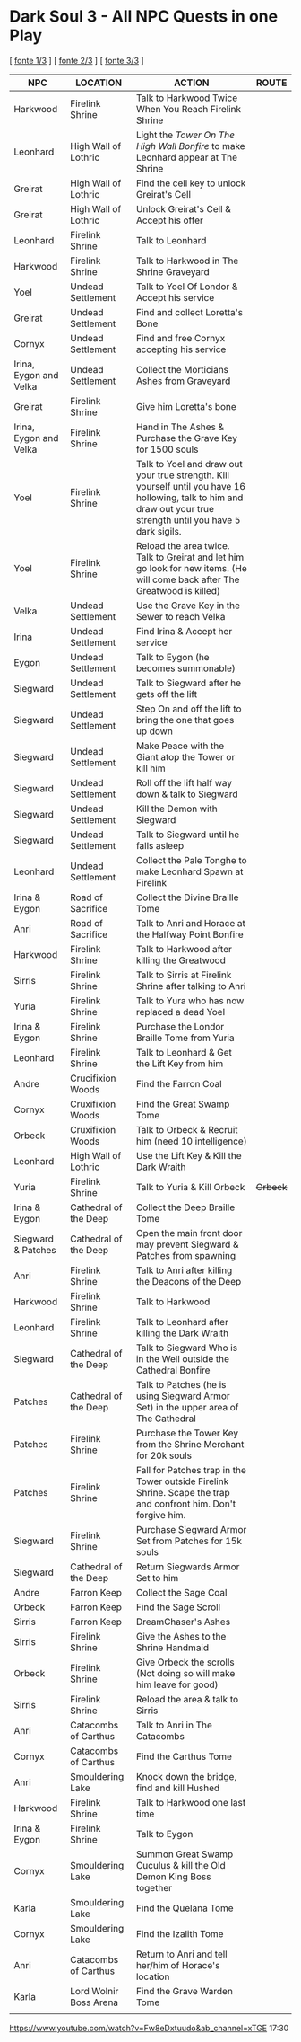 # Dark Soul 3 - All NPC Quests in one Play
[ [fonte 1/3](https://www.youtube.com/watch?v=q6iilFQefYc&ab_channel=xTGE) ] [ [fonte 2/3](https://www.youtube.com/watch?v=Fw8eDxtuudo&ab_channel=xTGE) ] [ [fonte 3/3](https://www.youtube.com/watch?v=yTOnKOhgc54&ab_channel=xTGE) ]

| NPC | LOCATION | ACTION | ROUTE |
| --- | -------- | ------ | --- |
| Harkwood | Firelink Shrine | Talk to Harkwood Twice When You Reach Firelink Shrine |
| Leonhard | High Wall of Lothric | Light the *Tower On The High Wall Bonfire* to make Leonhard appear at The Shrine |
| Greirat | High Wall of Lothric | Find the cell key to unlock Greirat's Cell |
| Greirat | High Wall of Lothric | Unlock Greirat's Cell & Accept his offer |
| Leonhard | Firelink Shrine | Talk to Leonhard |
| Harkwood | Firelink Shrine | Talk to Harkwood in The Shrine Graveyard |
| Yoel | Undead Settlement | Talk to Yoel Of Londor & Accept his service |
| Greirat | Undead Settlement | Find and collect Loretta's Bone |
| Cornyx | Undead Settlement | Find and free Cornyx accepting his service |
| Irina, Eygon and Velka | Undead Settlement | Collect the Morticians Ashes from Graveyard |
| Greirat | Firelink Shrine | Give him Loretta's bone |
| Irina, Eygon and Velka | Firelink Shrine | Hand in The Ashes & Purchase the Grave Key for 1500 souls |
| Yoel | Firelink Shrine | Talk to Yoel and draw out your true strength. Kill yourself until you have 16 hollowing, talk to him and draw out your true strength until you have 5 dark sigils. |
| Yoel | Firelink Shrine | Reload the area twice. Talk to Greirat and let him go look for new items. (He will come back after The Greatwood is killed) |
| Velka | Undead Settlement | Use the Grave Key in the Sewer to reach Velka |
| Irina | Undead Settlement | Find Irina & Accept her service |
| Eygon | Undead Settlement | Talk to Eygon (he becomes summonable) |
| Siegward | Undead Settlement | Talk to Siegward after he gets off the lift |
| Siegward | Undead Settlement | Step On and off the lift to bring the one that goes up down |
| Siegward | Undead Settlement | Make Peace with the Giant atop the Tower or kill him |
| Siegward | Undead Settlement | Roll off the lift half way down & talk to Siegward |
| Siegward | Undead Settlement | Kill the Demon with Siegward |
| Siegward | Undead Settlement | Talk to Siegward until he falls asleep |
| Leonhard | Undead Settlement | Collect the Pale Tonghe to make Leonhard Spawn at Firelink |
| Irina & Eygon | Road of Sacrifice | Collect the Divine Braille Tome |
| Anri | Road of Sacrifice | Talk to Anri and Horace at the Halfway Point Bonfire |
| Harkwood | Firelink Shrine | Talk to Harkwood after killing the Greatwood |
| Sirris | Firelink Shrine | Talk to Sirris at Firelink Shrine after talking to Anri |
| Yuria | Firelink Shrine | Talk to Yura who has now replaced a dead Yoel |
| Irina & Eygon | Firelink Shrine | Purchase the Londor Braille Tome from Yuria |
| Leonhard | Firelink Shrine | Talk to Leonhard & Get the Lift Key from him |
| Andre | Crucifixion Woods | Find the Farron Coal |
| Cornyx | Cruxifixion Woods | Find the Great Swamp Tome |
| Orbeck | Cruxifixion Woods | Talk to Orbeck & Recruit him (need 10 intelligence) |
| Leonhard | High Wall of Lothric | Use the Lift Key & Kill the Dark Wraith |
| Yuria | Firelink Shrine | Talk to Yuria & Kill  Orbeck | ~~Orbeck~~ |
| Irina & Eygon | Cathedral of the Deep | Collect the Deep Braille Tome |
| Siegward & Patches | Cathedral of the Deep| Open the main front door may prevent Siegward & Patches from spawning |
| Anri | Firelink Shrine | Talk to Anri after killing the Deacons of the Deep |
| Harkwood | Firelink Shrine | Talk to Harkwood |
| Leonhard | Firelink Shrine | Talk to Leonhard after killing the Dark Wraith |
| Siegward | Cathedral of the Deep | Talk to Siegward Who is in the Well outside the Cathedral Bonfire |
| Patches | Cathedral of the Deep | Talk to Patches (he is using Siegward Armor Set) in the upper area of The Cathedral |
| Patches | Firelink Shrine | Purchase the Tower Key from the Shrine Merchant for 20k souls |
| Patches | Firelink Shrine | Fall for Patches trap in the Tower outside Firelink Shrine. Scape the trap and confront him. Don't forgive him. |
| Siegward | Firelink Shrine | Purchase Siegward Armor Set from Patches for 15k souls |
| Siegward | Cathedral of the Deep | Return Siegwards Armor Set to him |
| Andre | Farron Keep | Collect the Sage Coal |
| Orbeck | Farron Keep | Find the Sage Scroll |
| Sirris | Farron Keep | DreamChaser's Ashes |
| Sirris | Firelink Shrine | Give the Ashes to the Shrine Handmaid |
| Orbeck | Firelink Shrine | Give Orbeck the scrolls (Not doing so will make him leave for good) |
| Sirris | Firelink Shrine | Reload the area & talk to Sirris |
| Anri | Catacombs of Carthus | Talk to Anri in The Catacombs |
| Cornyx | Catacombs of Carthus | Find the Carthus Tome |
| Anri | Smouldering Lake | Knock down the bridge, find and kill Hushed |
| Harkwood | Firelink Shrine | Talk to Harkwood one last time |
| Irina & Eygon | Firelink Shrine | Talk to Eygon |
| Cornyx | Smouldering Lake | Summon Great Swamp Cuculus & kill the Old Demon King Boss together |
| Karla | Smouldering Lake | Find the Quelana Tome |
| Cornyx | Smouldering Lake | Find the Izalith Tome |
| Anri | Catacombs of Carthus | Return to Anri and tell her/him of Horace's location |
| Karla | Lord Wolnir Boss Arena | Find the Grave Warden Tome |
||||
https://www.youtube.com/watch?v=Fw8eDxtuudo&ab_channel=xTGE
17:30

